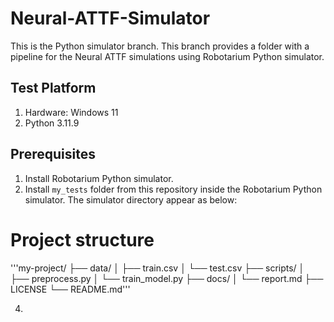 # Neural-ATTF-Simulator
This is the Python simulator branch. This branch provides a folder with a pipeline for the Neural ATTF simulations using Robotarium Python simulator.

## Test Platform
1. Hardware: Windows 11
2. Python 3.11.9

## Prerequisites
1. Install Robotarium Python simulator.
2. Install `my_tests` folder from this repository inside the Robotarium Python simulator. The simulator directory appear as below:

# Project structure
'''my-project/
├── data/
│ ├── train.csv
│ └── test.csv
├── scripts/
│ ├── preprocess.py
│ └── train_model.py
├── docs/
│ └── report.md
├── LICENSE
└── README.md'''


4. 
